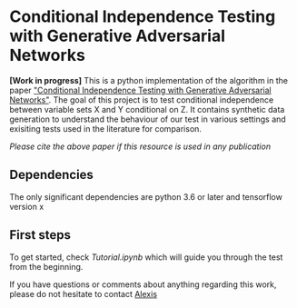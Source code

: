 # Conditional Independence Testing with Generative Adversarial Networks

**[Work in progress]** This is a python implementation of the algorithm in the paper ["Conditional Independence Testing with Generative Adversarial Networks"](https://arxiv.org/pdf/1907.04068.pdf). The goal of this project is to test conditional independence between variable sets X and Y conditional on Z. It contains synthetic data generation to understand the behaviour of our test in various settings and exisiting tests used in the literature for comparison. 

*Please cite the above paper if this resource is used in any publication*

## Dependencies
The only significant dependencies are python 3.6 or later and tensorflow version x

## First steps
To get started, check *Tutorial.ipynb* which will guide you through the test from the beginning. 

If you have questions or comments about anything regarding this work, please do not hesitate to contact [Alexis](https://alexisbellot.github.io/Website/)


